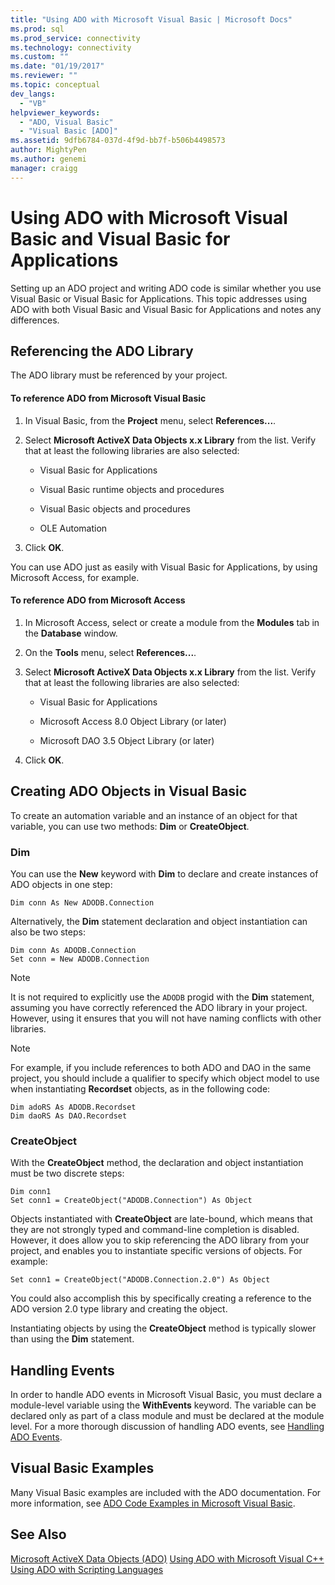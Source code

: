 ```yaml
---
title: "Using ADO with Microsoft Visual Basic | Microsoft Docs"
ms.prod: sql
ms.prod_service: connectivity
ms.technology: connectivity
ms.custom: ""
ms.date: "01/19/2017"
ms.reviewer: ""
ms.topic: conceptual
dev_langs:
  - "VB"
helpviewer_keywords:
  - "ADO, Visual Basic"
  - "Visual Basic [ADO]"
ms.assetid: 9dfb6784-037d-4f9d-bb7f-b506b4498573
author: MightyPen
ms.author: genemi
manager: craigg
---
```

# Using ADO with Microsoft Visual Basic and Visual Basic for Applications
Setting up an ADO project and writing ADO code is similar whether you use Visual Basic or Visual Basic for Applications. This topic addresses using ADO with both Visual Basic and Visual Basic for Applications and notes any differences.

## Referencing the ADO Library
 The ADO library must be referenced by your project.

#### To reference ADO from Microsoft Visual Basic

1.  In Visual Basic, from the **Project** menu, select **References...**.

2.  Select **Microsoft ActiveX Data Objects x.x Library** from the list. Verify that at least the following libraries are also selected:

    -   Visual Basic for Applications

    -   Visual Basic runtime objects and procedures

    -   Visual Basic objects and procedures

    -   OLE Automation

3.  Click **OK**.

 You can use ADO just as easily with Visual Basic for Applications, by using Microsoft Access, for example.

#### To reference ADO from Microsoft Access

1.  In Microsoft Access, select or create a module from the **Modules** tab in the **Database** window.

2.  On the **Tools** menu, select **References...**.

3.  Select **Microsoft ActiveX Data Objects x.x Library** from the list. Verify that at least the following libraries are also selected:

    -   Visual Basic for Applications

    -   Microsoft Access 8.0 Object Library (or later)

    -   Microsoft DAO 3.5 Object Library (or later)

4.  Click **OK**.

## Creating ADO Objects in Visual Basic
 To create an automation variable and an instance of an object for that variable, you can use two methods: **Dim** or **CreateObject**.

### Dim
 You can use the **New** keyword with **Dim** to declare and create instances of ADO objects in one step:

```
Dim conn As New ADODB.Connection
```

 Alternatively, the **Dim** statement declaration and object instantiation can also be two steps:

```
Dim conn As ADODB.Connection
Set conn = New ADODB.Connection
```

> [!NOTE]
>  It is not required to explicitly use the `ADODB` progid with the **Dim** statement, assuming you have correctly referenced the ADO library in your project. However, using it ensures that you will not have naming conflicts with other libraries.

> [!NOTE]
>  For example, if you include references to both ADO and DAO in the same project, you should include a qualifier to specify which object model to use when instantiating **Recordset** objects, as in the following code:

```
Dim adoRS As ADODB.Recordset
Dim daoRS As DAO.Recordset
```

### CreateObject
 With the **CreateObject** method, the declaration and object instantiation must be two discrete steps:

```
Dim conn1
Set conn1 = CreateObject("ADODB.Connection") As Object
```

 Objects instantiated with **CreateObject** are late-bound, which means that they are not strongly typed and command-line completion is disabled. However, it does allow you to skip referencing the ADO library from your project, and enables you to instantiate specific versions of objects. For example:

```
Set conn1 = CreateObject("ADODB.Connection.2.0") As Object
```

 You could also accomplish this by specifically creating a reference to the ADO version 2.0 type library and creating the object.

 Instantiating objects by using the **CreateObject** method is typically slower than using the **Dim** statement.

## Handling Events
 In order to handle ADO events in Microsoft Visual Basic, you must declare a module-level variable using the **WithEvents** keyword. The variable can be declared only as part of a class module and must be declared at the module level. For a more thorough discussion of handling ADO events, see [Handling ADO Events](../../../ado/guide/data/handling-ado-events.md).

## Visual Basic Examples
 Many Visual Basic examples are included with the ADO documentation. For more information, see [ADO Code Examples in Microsoft Visual Basic](../../../ado/reference/ado-api/ado-code-examples-in-visual-basic.md).

## See Also
 [Microsoft ActiveX Data Objects (ADO)](../../../ado/microsoft-activex-data-objects-ado.md)
 [Using ADO with Microsoft Visual C++](../../../ado/guide/appendixes/using-ado-with-microsoft-visual-c.md)
 [Using ADO with Scripting Languages](../../../ado/guide/appendixes/using-ado-with-scripting-languages.md)
